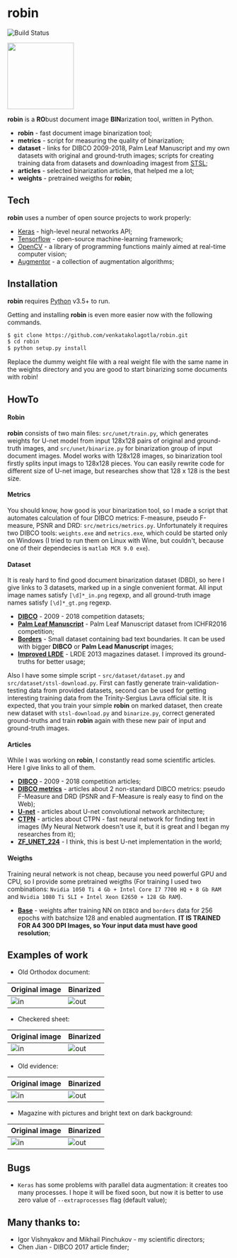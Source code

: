 # robin

![Build Status](https://travis-ci.org/venkatakolagotla/robin.svg?branch=master)

<img src="static/logo/robin.png" height="150" width="150">

**robin** is a **RO**bust document image **BIN**arization tool, written in Python.

- **robin** - fast document image binarization tool;
- **metrics** - script for measuring the quality of binarization;
- **dataset** - links for DIBCO 2009-2018, Palm Leaf Manuscript and my own datasets with original and ground-truth images; scripts for creating training data from datasets and downloading imagest from [STSL](http://stsl.ru/);
- **articles** - selected binarization articles, that helped me a lot;
- **weights** - pretrained weigths for **robin**;

## Tech

**robin** uses a number of open source projects to work properly:
- [Keras](https://keras.io/) - high-level neural networks API;
- [Tensorflow](https://www.tensorflow.org/) - open-source machine-learning framework;
- [OpenCV](https://opencv.org/) - a library of programming functions mainly aimed at real-time computer vision;
- [Augmentor](https://augmentor.readthedocs.io/en/master/) - a collection of augmentation algorithms;

## Installation

**robin** requires [Python](https://www.python.org/) v3.5+ to run.

Getting and installing **robin** is even more easier now with the following commands. 

```sh
$ git clone https://github.com/venkatakolagotla/robin.git
$ cd robin
$ python setup.py install
```
Replace the dummy weight file with a real weight file with the same name in the weights directory and you are good to start binarizing some documents with robin!

## HowTo

#### Robin

**robin** consists of two main files: `src/unet/train.py`, which generates weights for U-net model from input 128x128 pairs of
original and ground-truth images, and `src/unet/binarize.py` for binarization group of input document images. Model works with 128x128 images, so binarization tool firstly splits input imags to 128x128 pieces. You can easily rewrite code for different size of U-net image, but researches show that 128 x 128 is the best size.

#### Metrics

You should know, how good is your binarization tool, so I made a script that automates calculation of four DIBCO metrics: F-measure, pseudo F-measure, PSNR and DRD: `src/metrics/metrics.py`. Unfortunately it requires two DIBCO tools: `weights.exe` and `metrics.exe`, which could be started only on Windows (I tried to run them on Linux with Wine, but couldn't, because one of their dependecies is `matlab MCR 9.0 exe`).

#### Dataset

It is realy hard to find good document binarization dataset (DBD), so here I give links to 3 datasets, marked up in a single convenient format. All input image names satisfy `[\d]*_in.png` regexp, and all ground-truth image names satisfy `[\d]*_gt.png` regexp.

- [**DIBCO**](https://yadi.sk/d/_91feeU21y3riA) - 2009 - 2018 competition datasets;
- [**Palm Leaf Manuscript**](https://yadi.sk/d/sMJxS3IGyTRJEA) - Palm Leaf Manuscript dataset from ICHFR2016 competition;
- [**Borders**](https://yadi.sk/d/p6R8kgPP98BZtw) - Small dataset containing bad text boundaries. It can be used with bigger **DIBCO** or **Palm Lead Manuscript** images;
- [**Improved LRDE**](https://yadi.sk/d/RwRVotFseCl2QA) - LRDE 2013 magazines dataset. I improved its ground-truths for better usage;

Also I have some simple script - `src/dataset/dataset.py` and `src/dataset/stsl-download.py`. First can fastly generate train-validation-testing data from provided datasets, second can be used for getting interesting training data from the Trinity-Sergius Lavra official site. It is expected, that you train your simple **robin** on marked dataset, then create new dataset with `stsl-download.py` and `binarize.py`, correct generated ground-truths and train **robin** again with these new pair of input and ground-truth images.

#### Articles

While I was working on **robin**, I constantly read some scientific articles. Here I give links to all of them.

- [**DIBCO**](https://yadi.sk/d/riAB5Fr4Tk5qPg) - 2009 - 2018 competition articles;
- [**DIBCO metrics**](https://yadi.sk/d/fO3KN21inP662g) - articles about 2 non-standard DIBCO metrics: pseudo F-Measure and DRD (PSNR and F-Measure is realy easy to find on the Web);
- [**U-net**](https://yadi.sk/i/5NligqxNbUPCYA) - articles about U-net convolutional network architecture; 
- [**CTPN**](https://yadi.sk/i/oiPxuN_a2a02Eg) - articles about CTPN - fast neural network for finding text in images (My Neural Network doesn't use it, but it is great and I began my researches from it);
- [**ZF_UNET_224**](https://yadi.sk/i/WbRq24jq0SsjGA) - I think, this is best U-net implementation in the world;

#### Weigths

Training neural network is not cheap, because you need powerful GPU and CPU, so I provide some pretrained weigths (For training I used two combinations: `Nvidia 1050 Ti 4 Gb + Intel Core I7 7700 HQ + 8 Gb RAM` and `Nvidia 1080 Ti SLI + Intel Xeon E2650 + 128 Gb RAM`).

- [**Base**](https://yadi.sk/d/cJYKi5P6Png3wA) - weights after training NN on `DIBCO` and `borders` data for 256 epochs with batchsize 128 and enabled augmentation. **IT IS TRAINED FOR A4 300 DPI Images, so Your input data must have good resolution**;

## Examples of work
- Old Orthodox document:

|       Original image           |          Binarized              |
|--------------------------------|---------------------------------|
| ![in](static/examples/01_in.jpg) | ![out](static/examples/01_out.jpg) |

- Checkered sheet:

|       Original image           |          Binarized              |
|--------------------------------|---------------------------------|
| ![in](static/examples/02_in.jpg) | ![out](static/examples/02_out.jpg) |

- Old evidence:

|       Original image           |          Binarized              |
|--------------------------------|---------------------------------|
| ![in](static/examples/03_in.jpg) | ![out](static/examples/03_out.jpg) |

- Magazine with pictures and bright text on dark background:

|       Original image           |          Binarized              |
|--------------------------------|---------------------------------|
| ![in](static/examples/04_in.jpg) | ![out](static/examples/04_out.jpg) |

## Bugs
- `Keras` has some problems with parallel data augmentation: it creates too many processes. I hope it will be fixed soon, but now it is better to use zero value of `--extraprocesses` flag (default value);

## Many thanks to:

- Igor Vishnyakov and Mikhail Pinchukov - my scientific directors;
- Chen Jian - DIBCO 2017 article finder;
